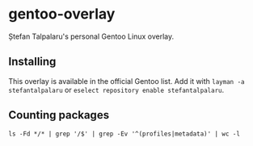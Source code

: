 # gentoo-overlay

Ștefan Talpalaru's personal Gentoo Linux overlay.

## Installing

This overlay is available in the official Gentoo list. Add it with `layman -a stefantalpalaru` or `eselect repository enable stefantalpalaru`.

## Counting packages

`ls -Fd */* | grep '/$' | grep -Ev '^(profiles|metadata)' | wc -l`

